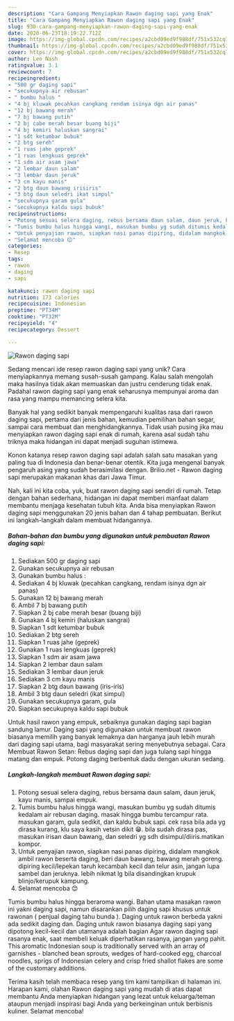 ```yaml
---
description: "Cara Gampang Menyiapkan Rawon daging sapi yang Enak"
title: "Cara Gampang Menyiapkan Rawon daging sapi yang Enak"
slug: 930-cara-gampang-menyiapkan-rawon-daging-sapi-yang-enak
date: 2020-06-23T18:19:22.712Z
image: https://img-global.cpcdn.com/recipes/a2cbd09ed9f988df/751x532cq70/rawon-daging-sapi-foto-resep-utama.jpg
thumbnail: https://img-global.cpcdn.com/recipes/a2cbd09ed9f988df/751x532cq70/rawon-daging-sapi-foto-resep-utama.jpg
cover: https://img-global.cpcdn.com/recipes/a2cbd09ed9f988df/751x532cq70/rawon-daging-sapi-foto-resep-utama.jpg
author: Leo Nash
ratingvalue: 3.1
reviewcount: 7
recipeingredient:
- "500 gr daging sapi"
- "secukupnya air rebusan"
- " bumbu halus "
- "4 bj kluwak pecahkan cangkang rendam isinya dgn air panas"
- "12 bj bawang merah"
- "7 bj bawang putih"
- "2 bj cabe merah besar buang biji"
- "4 bj kemiri haluskan sangrai"
- "1 sdt ketumbar bubuk"
- "2 btg sereh"
- "1 ruas jahe geprek"
- "1 ruas lengkuas geprek"
- "1 sdm air asam jawa"
- "2 lembar daun salam"
- "3 lembar daun jeruk"
- "3 cm kayu manis"
- "2 btg daun bawang irisiris"
- "3 btg daun seledri ikat simpul"
- "secukupnya garam gula"
- "secukupnya kaldu sapi bubuk"
recipeinstructions:
- "Potong sesuai selera daging, rebus bersama daun salam, daun jeruk, kayu manis, sampai empuk."
- "Tumis bumbu halus hingga wangi, masukan bumbu yg sudah ditumis kedalam air rebusan daging. masak hingga bumbu tercampur rata. masukan garam, gula sedikit, dan kaldu bubuk sapi. cek rasa bila ada yg dirasa kurang, klu saya kasih vetsin dikit 😁. bila sudah dirasa pas, masukan irisan daun bawang, dan seledri yg sdh disimpul/diiris.matikan kompor."
- "Untuk penyajian rawon, siapkan nasi panas dipiring, didalam mangkok ambil rawon beserta daging, beri daun bawang, bawang merah goreng. dipiring kecil/lepekan taruh kecambah kecil dan telur asin, jangan lupa sambel dan jeruknya. lebih nikmat lg bila disandingkan krupuk blinjo/kerupuk kampung."
- "Selamat mencoba 😊"
categories:
- Resep
tags:
- rawon
- daging
- sapi

katakunci: rawon daging sapi 
nutrition: 173 calories
recipecuisine: Indonesian
preptime: "PT34M"
cooktime: "PT32M"
recipeyield: "4"
recipecategory: Dessert

---
```



![Rawon daging sapi](https://img-global.cpcdn.com/recipes/a2cbd09ed9f988df/751x532cq70/rawon-daging-sapi-foto-resep-utama.jpg)

Sedang mencari ide resep rawon daging sapi yang unik? Cara menyiapkannya memang susah-susah gampang. Kalau salah mengolah maka hasilnya tidak akan memuaskan dan justru cenderung tidak enak. Padahal rawon daging sapi yang enak seharusnya mempunyai aroma dan rasa yang mampu memancing selera kita.

Banyak hal yang sedikit banyak mempengaruhi kualitas rasa dari rawon daging sapi, pertama dari jenis bahan, kemudian pemilihan bahan segar, sampai cara membuat dan menghidangkannya. Tidak usah pusing jika mau menyiapkan rawon daging sapi enak di rumah, karena asal sudah tahu triknya maka hidangan ini dapat menjadi suguhan istimewa.

Konon katanya resep rawon daging sapi adalah salah satu masakan yang paling tua di Indonesia dan benar-benar otentik. Kita juga mengenal banyak pengaruh asing yang sudah berasimilasi dengan. Brilio.net - Rawon daging sapi merupakan makanan khas dari Jawa Timur.


Nah, kali ini kita coba, yuk, buat rawon daging sapi sendiri di rumah. Tetap dengan bahan sederhana, hidangan ini dapat memberi manfaat dalam membantu menjaga kesehatan tubuh kita. Anda bisa menyiapkan Rawon daging sapi menggunakan 20 jenis bahan dan 4 tahap pembuatan. Berikut ini langkah-langkah dalam membuat hidangannya.

<!--inarticleads1-->

##### Bahan-bahan dan bumbu yang digunakan untuk pembuatan Rawon daging sapi:

1. Sediakan 500 gr daging sapi
1. Gunakan secukupnya air rebusan
1. Gunakan  bumbu halus :
1. Sediakan 4 bj kluwak (pecahkan cangkang, rendam isinya dgn air panas)
1. Gunakan 12 bj bawang merah
1. Ambil 7 bj bawang putih
1. Siapkan 2 bj cabe merah besar (buang biji)
1. Gunakan 4 bj kemiri (haluskan sangrai)
1. Siapkan 1 sdt ketumbar bubuk
1. Sediakan 2 btg sereh
1. Siapkan 1 ruas jahe (geprek)
1. Gunakan 1 ruas lengkuas (geprek)
1. Siapkan 1 sdm air asam jawa
1. Siapkan 2 lembar daun salam
1. Sediakan 3 lembar daun jeruk
1. Sediakan 3 cm kayu manis
1. Siapkan 2 btg daun bawang (iris-iris)
1. Ambil 3 btg daun seledri (ikat simpul)
1. Gunakan secukupnya garam, gula
1. Siapkan secukupnya kaldu sapi bubuk


Untuk hasil rawon yang empuk, sebaiknya gunakan daging sapi bagian sandung lamur. Daging sapi yang digunakan untuk membuat rawon biasanya memilih yang banyak lemaknya dan harganya jauh lebih murah dari daging sapi utama, bagi masyarakat sering menyebutnya sebagai. Cara Membuat Rawon Setan: Rebus daging sapi dan juga tulang sapi hingga matang dan empuk. Potong daging berbentuk dadu dengan ukuran sedang. 

<!--inarticleads2-->

##### Langkah-langkah membuat Rawon daging sapi:

1. Potong sesuai selera daging, rebus bersama daun salam, daun jeruk, kayu manis, sampai empuk.
1. Tumis bumbu halus hingga wangi, masukan bumbu yg sudah ditumis kedalam air rebusan daging. masak hingga bumbu tercampur rata. masukan garam, gula sedikit, dan kaldu bubuk sapi. cek rasa bila ada yg dirasa kurang, klu saya kasih vetsin dikit 😁. bila sudah dirasa pas, masukan irisan daun bawang, dan seledri yg sdh disimpul/diiris.matikan kompor.
1. Untuk penyajian rawon, siapkan nasi panas dipiring, didalam mangkok ambil rawon beserta daging, beri daun bawang, bawang merah goreng. dipiring kecil/lepekan taruh kecambah kecil dan telur asin, jangan lupa sambel dan jeruknya. lebih nikmat lg bila disandingkan krupuk blinjo/kerupuk kampung.
1. Selamat mencoba 😊


Tumis bumbu halus hingga beraroma wangi. Bahan utama masakan rawon ini yakni daging sapi, namun disarankan pilih daging sapi khusus untuk rawonan ( penjual daging tahu bunda ). Daging untuk rawon berbeda yakni ada sedikit daging dan. Daging untuk rawon biasanya daging sapi yang dipotong kecil-kecil dan utamanya adalah bagian Agar rawon daging sapi rasanya enak, saat membeli keluak diperhatikan rasanya, jangan yang pahit. This aromatic Indonesian soup is traditionally served with an array of garnishes - blanched bean sprouts, wedges of hard-cooked egg, charcoal noodles, sprigs of Indonesian celery and crisp fried shallot flakes are some of the customary additions. 

Terima kasih telah membaca resep yang tim kami tampilkan di halaman ini. Harapan kami, olahan Rawon daging sapi yang mudah di atas dapat membantu Anda menyiapkan hidangan yang lezat untuk keluarga/teman ataupun menjadi inspirasi bagi Anda yang berkeinginan untuk berbisnis kuliner. Selamat mencoba!

